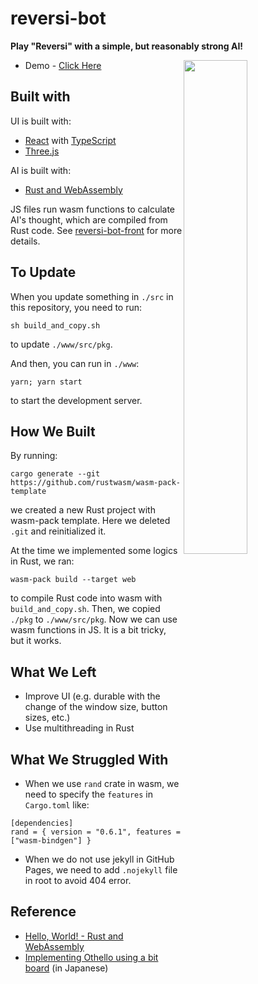 # reversi-bot

**Play "Reversi" with a simple, but reasonably strong AI!**

<img align="right" src="https://user-images.githubusercontent.com/83964523/233449005-5fb8e0bb-45fb-435f-886d-9e6dee3a85ac.png" width="45%" />

- Demo - [Click Here](https://porinky0424.github.io/reversi-bot-front/)

## Built with

UI is built with:

- [React](https://ja.reactjs.org/) with [TypeScript](https://www.typescriptlang.org/)
- [Three.js](https://threejs.org/)

AI is built with:

- [Rust and WebAssembly](https://rustwasm.github.io/docs/book/)

JS files run wasm functions to calculate AI's thought, which are compiled from Rust code. See [reversi-bot-front](https://github.com/porinky0424/reversi-bot-front) for more details.

## To Update

When you update something in `./src` in this repository, you need to run:

```
sh build_and_copy.sh
```

to update `./www/src/pkg`.

And then, you can run in `./www`:

```
yarn; yarn start
```

to start the development server.

## How We Built

By running:

```
cargo generate --git https://github.com/rustwasm/wasm-pack-template
```

we created a new Rust project with wasm-pack template. Here we deleted `.git` and reinitialized it.

At the time we implemented some logics in Rust, we ran:

```
wasm-pack build --target web
```

to compile Rust code into wasm with `build_and_copy.sh`. Then, we copied `./pkg` to `./www/src/pkg`. Now we can use wasm functions in JS. It is a bit tricky, but it works.

## What We Left

- Improve UI (e.g. durable with the change of the window size, button sizes, etc.)
- Use multithreading in Rust

## What We Struggled With

- When we use `rand` crate in wasm, we need to specify the `features` in `Cargo.toml` like:

```
[dependencies]
rand = { version = "0.6.1", features = ["wasm-bindgen"] }
```

- When we do not use jekyll in GitHub Pages, we need to add `.nojekyll` file in root to avoid 404 error.

## Reference

- [Hello, World! - Rust and WebAssembly](https://rustwasm.github.io/docs/book/game-of-life/hello-world.html)
- [Implementing Othello using a bit board](https://qiita.com/sensuikan1973/items/459b3e11d91f3cb37e43) (in Japanese)
